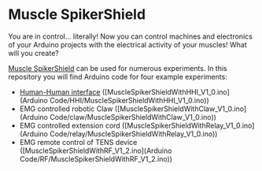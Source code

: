 # Muscle SpikerShield

You are in control... literally! Now you can control machines and electronics of your Arduino projects with the electrical activity of your muscles! What will you create?

[Muscle SpikerShield](https://backyardbrains.com/products/muscleSpikerShield) can be used for numerous experiments. In this repository you will find Arduino code for four example experiments: 
 - [Human-Human interface](https://backyardbrains.com/products/HHI) ([MuscleSpikerShieldWithHHI_V1_0.ino](Arduino Code/HHI/MuscleSpikerShieldWithHHI_V1_0.ino))
 - EMG controlled robotic Claw ([MuscleSpikerShieldWithClaw_V1_0.ino](Arduino Code/claw/MuscleSpikerShieldWithClaw_V1_0.ino))
 - EMG controlled extension cord ([MuscleSpikerShieldWithRelay_V1_0.ino](Arduino Code/relay/MuscleSpikerShieldWithRelay_V1_0.ino))
 - EMG remote control of TENS device ([MuscleSpikerShieldWithRF_V1_2.ino](Arduino Code/RF/MuscleSpikerShieldWithRF_V1_2.ino))
 

 
 
 
